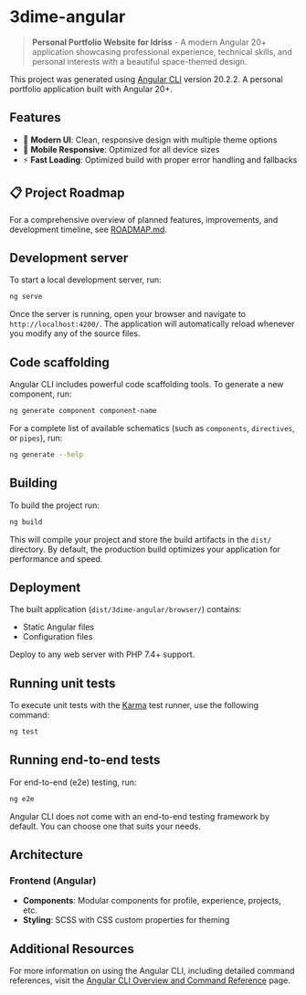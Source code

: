 # 3dime-angular

> **Personal Portfolio Website for Idriss** - A modern Angular 20+ application showcasing professional experience, technical skills, and personal interests with a beautiful space-themed design.

This project was generated using [Angular CLI](https://github.com/angular/angular-cli) version 20.2.2.
A personal portfolio application built with Angular 20+.

## Features

- 🎨 **Modern UI**: Clean, responsive design with multiple theme options
- 📱 **Mobile Responsive**: Optimized for all device sizes
- ⚡ **Fast Loading**: Optimized build with proper error handling and fallbacks

## 📋 Project Roadmap

For a comprehensive overview of planned features, improvements, and development timeline, see [ROADMAP.md](./ROADMAP.md).

## Development server

To start a local development server, run:

```bash
ng serve
```

Once the server is running, open your browser and navigate to `http://localhost:4200/`. The application will automatically reload whenever you modify any of the source files.

## Code scaffolding

Angular CLI includes powerful code scaffolding tools. To generate a new component, run:

```bash
ng generate component component-name
```

For a complete list of available schematics (such as `components`, `directives`, or `pipes`), run:

```bash
ng generate --help
```

## Building

To build the project run:

```bash
ng build
```

This will compile your project and store the build artifacts in the `dist/` directory. By default, the production build optimizes your application for performance and speed.

## Deployment

The built application (`dist/3dime-angular/browser/`) contains:
- Static Angular files
- Configuration files

Deploy to any web server with PHP 7.4+ support.

## Running unit tests

To execute unit tests with the [Karma](https://karma-runner.github.io) test runner, use the following command:

```bash
ng test
```

## Running end-to-end tests

For end-to-end (e2e) testing, run:

```bash
ng e2e
```

Angular CLI does not come with an end-to-end testing framework by default. You can choose one that suits your needs.

## Architecture

### Frontend (Angular)
- **Components**: Modular components for profile, experience, projects, etc.
- **Styling**: SCSS with CSS custom properties for theming

## Additional Resources

For more information on using the Angular CLI, including detailed command references, visit the [Angular CLI Overview and Command Reference](https://angular.dev/tools/cli) page.
